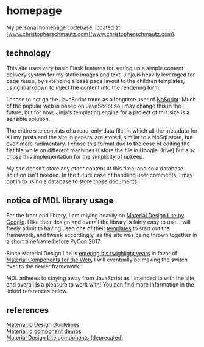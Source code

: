 # homepage  
My personal homepage codebase, located at 
[www.christopherschmautz.com](www.christopherschmautz.com).  
  
## technology  
This site uses very basic Flask features for setting up a simple content 
delivery system for my static images and text. Jinja is heavily leveraged for 
page reuse, by extending a base page layout to the children templates, using 
markdown to inject the content into the rendering form.  
  
I chose to not go the JavaScript route as a longtime user of 
[NoScript](https://addons.mozilla.org/en-US/firefox/addon/noscript/). 
Much of the popular web is based on JavaScript so I may change this in the 
future, but for now, Jinja's templating engine for a project of this size 
is a sensible solution.  
  
The entire site consists of a read-only data file, in which all the metadata 
for all my posts and the site in general are stored, similar to a NoSql store, 
but even more rudimentary. I chose this format due to the ease of editing the 
flat file while on different machines (I store the file in Google Drive) but 
also chose this implementation for the simplicity of upkeep.  
  
My site doesn't store any other content at this time, and so a database 
solution isn't needed. In the future case of handling user comments, I may 
opt in to using a database to store those documents.  
  
## notice of MDL library usage  
For the front end library, I am relying heavily on 
[Material Design Lite by Google](https://getmdl.io). I like their design and 
overall the library is fairly easy to use. I will freely admit to having used 
one of their [templates](https://getmdl.io/templates/index.html) to start out 
the framework, and tweek accordingly, as the site was being thrown together in 
a short timeframe before PyCon 2017.  
  
Since Material Design Lite is 
[entering it's twighlight years](https://github.com/google/material-design-lite#limited-support) 
in favor of [Material Components for the Web](https://github.com/material-components/material-components-web), 
I will eventually be making the switch over to the newer framework.  
  
MDL adheres to staying away from JavaScript as I intended to with the site, 
and overall is a pleasure to work with! You can find more information in the 
linked references below.  
  
## references  
[Material.io Design Guidelines](https://material.io/guidelines/)  
[Material.io component demos](https://material-components-web.appspot.com)  
[Material Design Lite components (deprecated)](https://getmdl.io/components/index.html)  
